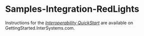 # Samples-Integration-RedLights

Instructions for the *[Interoperability QuickStart](https://gettingstarted.intersystems.com/interoperability/quickstart-interop-2/)* are available on GettingStarted.InterSystems.com.